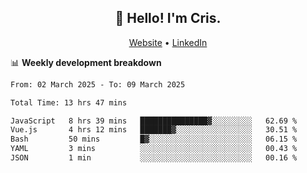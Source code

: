 
<h2 align="center">👋 Hello! I'm Cris.</h2>
<p align="center">
  <a href="https://www.criscunas.dev">Website</a> •
  <a href="https://www.linkedin.com/in/cristophercunas/">LinkedIn</a> 
</p>


📊 **Weekly development breakdown**
<!--START_SECTION:waka-->

```txt
From: 02 March 2025 - To: 09 March 2025

Total Time: 13 hrs 47 mins

JavaScript   8 hrs 39 mins   ███████████████▓░░░░░░░░░   62.69 %
Vue.js       4 hrs 12 mins   ███████▓░░░░░░░░░░░░░░░░░   30.51 %
Bash         50 mins         █▓░░░░░░░░░░░░░░░░░░░░░░░   06.15 %
YAML         3 mins          ░░░░░░░░░░░░░░░░░░░░░░░░░   00.43 %
JSON         1 min           ░░░░░░░░░░░░░░░░░░░░░░░░░   00.16 %
```

<!--END_SECTION:waka-->
